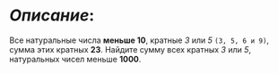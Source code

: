 # *Описание*:

Все натуральные числа **меньше 10**, кратные *3* или *5* `(3, 5, 6 и 9)`, cумма этих кратных **23**.
Найдите сумму всех кратных *3* или *5*, натуральных чисел меньше **1000**.